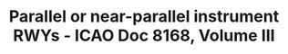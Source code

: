 ---
learningObjectiveId: "010.06.07"
parentId: "010.06"
title: Parallel or near-parallel instrument RWYs - ICAO Doc 8168, Volume III
---